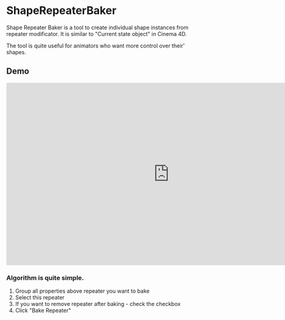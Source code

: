 ShapeRepeaterBaker
==================

Shape Repeater Baker is a tool to create individual shape instances from repeater modificator. It is similar to "Current state object" in Cinema 4D.</p>
<p>The tool is quite useful for animators who want more control over their' shapes.</p>
<div class="media_embed">
<h2>Demo</h2>
<iframe src="http://www.youtube.com/embed/Tw7QZOKNnf4?rel=0&amp;autohide=1" frameborder="0" width="853" height="480"></iframe></div>
<h3>Algorithm is quite simple.</h3>
<ol>
<li>Group all properties above repeater you want to bake</li>
<li>Select this repeater</li>
<li>If you want to remove repeater after baking - check the checkbox</li>
<li>Click "Bake Repeater"</li>
